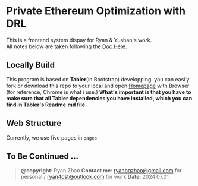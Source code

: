 # Private Ethereum Optimization with DRL 
This is a frontend system dispay for Ryan & Yushan's work.  
All notes below are taken following the [Doc Here](https://www.runoob.com/bootstrap/bootstrap-css-overview.html).

## Locally Build
This program is based on **Tabler**(in Bootstrap) developping. 
you can easily fork or download this repo to your local and open [Homepage](./pages/home.html) with Browser (for reference, Chrome is what i use.)
**What's important is that you have to make sure that all Tabler dependencies you have installed, which you can find in Tabler's Readme.md file**

## Web Structure
Currently, we use five pages in ``pages``

## To Be Continued ...


> **@copyright**: Ryan Zhao
> **Contact me**: ryanbqzhao@gmail.com for personal / ryan4cst@outlook.com for work
> **Date**: 2024.07.01
